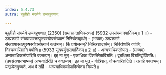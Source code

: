 ```yaml
---
index: 5.4.73
sutra: बहुव्रीहौ संख्येये डजबहुगणात्

---
```

 बहुव्रीहौ संख्येये डचबहुगणात् (2350) (समासान्ताधिकरणम्) (5932 उपसंख्यानवार्तिकम्॥ 1 ॥) - डच्प्रकरणे संख्यायास्तत्पुरुषस्योपसंख्यानं निस्त्रिंशद्यार्थम् - (भाष्यम्) डच्प्रकरणे संख्यायास्तत्पुरुषस्योपसंख्यानं कर्तव्यम्। किं प्रयोजनम्? निस्त्रिंशाद्यर्थम्। निस्त्रिंशांनि वर्षाणि, निश्चत्वारिंशानि वर्षाणि॥ (5933 सूत्रपर्युदासवार्तिकम्॥ 2 ॥) - अन्यत्राधिकलोपात् - (भाष्यम्) अन्यत्राधिकलोपादिति वक्तव्यम्। इह मा भूत् - एकाधिका विंशतिरेकविंशतिः। द्व्यधिका विंशतिर्द्वाविंशतिः। (उपसंख्यानभाष्यम्) अव्ययादेरिति च वक्तव्यम्। इह मा भूत् - गोत्रिंशत्, गोचत्वारिंशदिति। तत्तर्हि वक्तव्यम्। यद्यप्येतदुच्यते, अथ वै तर्हि - अन्यत्राधिकलोपादित्येतन्न क्रियते॥ 